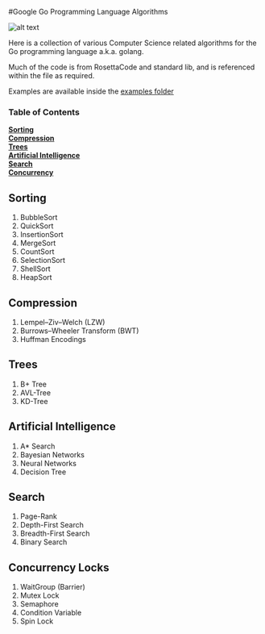#Google Go Programming Language Algorithms

![alt text](https://blog.golang.org/gopher/gopher.png "golang Gopher")

Here is a collection of various Computer Science related algorithms for the Go programming language a.k.a. golang.

Much of the code is from RosettaCode and standard lib, and is referenced within the file as required.

Examples are available inside the [examples folder](https://github.com/gophergala/go-algos/tree/master/examples)

### Table of Contents
**[Sorting](#sorting)**  
**[Compression](#compression)**  
**[Trees](#trees)**  
**[Artificial Intelligence](#artificial-intelligence)**  
**[Search](#search)**  
**[Concurrency](#concurrency)**  

## Sorting
1. BubbleSort
2. QuickSort
3. InsertionSort
4. MergeSort
5. CountSort
6. SelectionSort
7. ShellSort
8. HeapSort

## Compression
1. Lempel–Ziv–Welch (LZW)
2. Burrows–Wheeler Transform (BWT)
3. Huffman Encodings

## Trees
1. B+ Tree
2. AVL-Tree
3. KD-Tree

## Artificial Intelligence
1. A\* Search
2. Bayesian Networks
3. Neural Networks
4. Decision Tree

## Search
1. Page-Rank
2. Depth-First Search
3. Breadth-First Search
4. Binary Search

## Concurrency Locks
1. WaitGroup (Barrier)
2. Mutex Lock
3. Semaphore
4. Condition Variable
5. Spin Lock
